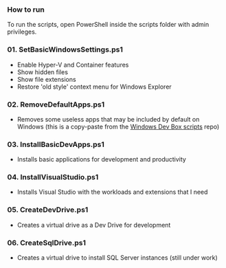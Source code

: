 ### How to run

To run the scripts, open PowerShell inside the scripts folder with admin privileges. 

### 01. SetBasicWindowsSettings.ps1
- Enable Hyper-V and Container features
- Show hidden files
- Show file extensions
- Restore 'old style' context menu for Windows Explorer
### 02. RemoveDefaultApps.ps1
- Removes some useless apps that may be included by default on Windows (this is a copy-paste from the [Windows Dev Box scripts](https://github.com/microsoft/windows-dev-box-setup-scripts) repo)
### 03. InstallBasicDevApps.ps1
- Installs basic applications for development and productivity
### 04. InstallVisualStudio.ps1
- Installs Visual Studio with the workloads and extensions that I need
### 05. CreateDevDrive.ps1
- Creates a virtual drive as a Dev Drive for development
### 06. CreateSqlDrive.ps1
- Creates a virtual drive to install SQL Server instances (still under work)
